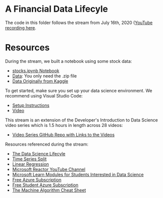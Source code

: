 # A Financial Data Lifecyle

The code in this folder follows the stream from July 16th, 2020 ([YouTube recording here](https://www.youtube.com/watch?v=7F6iPiNegP4&t=2s). 

# Resources
During the stream, we built a notebook using some stock data:
- [stocks.ipynb Notebook](/online-event-resources/data-science-and-machine-learning/data-science-in-finance/stocks.ipynb)
- [Data](/online-event-resources/data-science-and-machine-learning/data-science-in-finance/Data): You only need the .zip file
- [Data Originally from Kaggle](https://www.kaggle.com/dgawlik/nyse#prices-split-adjusted.csv)

To get started, make sure you set up your data science environment. We recommend using Visual Studio Code:
- [Setup Instructions](https://code.visualstudio.com/docs/python/data-science-tutorial)
- [Video](https://www.youtube.com/watch?v=5E3WMb8_T3s&list=PLlrxD0HtieHjDop2DtiCmwTTcrlwKAVHE&index=8)

This stream is an extension of the Developer's Introduction to Data Science video series which is 1.5 hours in length across 28 videos:
- [Video Series GitHub Repo with Links to the Videos](https://github.com/microsoft/c9-dev-intro-data-science/?WT.mc_id=DevIntroDS-Ch9-Lazzeri)

Resources referenced during the stream:
- [The Data Science Lifecyle](https://docs.microsoft.com/en-us/azure/machine-learning/team-data-science-process/lifecycle?WT.mc_id=DevIntroDS-Ch9-Lazzeri)
- [Time Series Split](https://scikit-learn.org/stable/modules/generated/sklearn.model_selection.TimeSeriesSplit.html)
- [Linear Regression](https://scikit-learn.org/stable/modules/generated/sklearn.linear_model.LinearRegression.html)
- [Microsoft Reactor YouTube Channel](https://www.youtube.com/channel/UCkm6luGCS3hD25jcEhvRMIA)
- [Microsoft Learn Modules for Students Interested in Data Science](https://docs.microsoft.com/en-us/learn/browse/?roles=data-scientist%2Cstudent)
- [Free Azure Subscription](https://azure.microsoft.com/en-us/free/search/?&OCID=AID2100131_SEM_XqjyCAAAAE3ddTAk:20200716174817:s&msclkid=6bf20ad5139018cccbc555c5814e96cb&ef_id=XqjyCAAAAE3ddTAk:20200716174817:s&dclid=CIOrjqqq0uoCFQIkfgodNwMLlw)
- [Free Student Azure Subscription](https://azure.microsoft.com/en-us/free/students/)
- [The Machine Algorithm Cheat Sheet](https://docs.microsoft.com/en-us/azure/machine-learning/algorithm-cheat-sheet?WT.mc_id=DevIntroDS-Ch9-Lazzeri)
